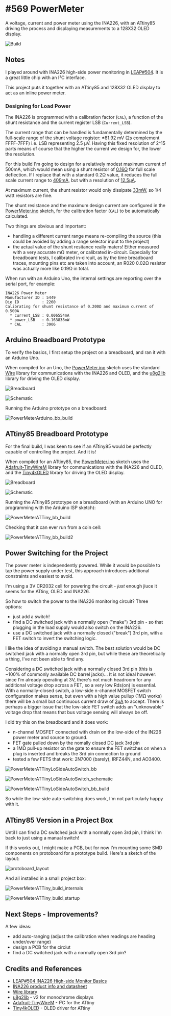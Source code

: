 # #569 PowerMeter

A voltage, current and power meter using the INA226, with an ATtiny85 driving the process and displaying measurements to a 128X32 OLED display.

![Build](./assets/PowerMeter_build.jpg?raw=true)

## Notes

I played around with INA226 high-side power monitoring in [LEAP#504](../../Electronics101/INA226/HighSideMonitorBasics).
It is a great little chip with an I²C interface.

This project puts it together with an ATtiny85 and 128X32 OLED display to act as an inline power meter.

### Designing for Load Power

The INA226 is programmed with a calibration factor (`CAL`), a function of the shunt resistance and the current register LSB (`Current_LSB`).

The current range that can be handled is fundamentally determined by the
full-scale range of the shunt voltage register: ±81.92 mV (2s complement FFFF-7FFF) i.e. LSB representing 2.5 μV.
Having this fixed resolution of 2^15 parts means of course that the higher the current we design for, the lower the resolution.

For this build I'm going to design for a relatively modest maximum current of 500mA,
which would mean using a shunt resistor of
[0.16Ω](https://www.wolframalpha.com/input/?i=81.92mV%2F500mA) for full scale deflection.
If I replace that with a standard 0.2Ω value, it reduces the full scale current range to
[409mA](https://www.wolframalpha.com/input/?i=0.08192V%2F0.2%CE%A9), but with a resolution of
[12.5µA](https://www.wolframalpha.com/input/?i=0.08192V%2F0.2%CE%A9%2F2%5E15).

At maximum current, the shunt resistor would only dissipate
[33mW](https://www.wolframalpha.com/input/?i=%28409mA%29%5E2*0.2%CE%A9), so 1/4 watt resistors are fine.

The shunt resistance and the maximum design current are configured in the [PowerMeter.ino](./PowerMeter.ino) sketch,
for the calibration factor (`CAL`) to be automatically calculated.

Two things are obvious and important:

* handling a different current range means re-compiling the source (this could be avoided by adding a range selector input to the project)
* the actual value of the shunt resitance really maters! Either measured with a very accurate mΩ meter, or calibrated in-circuit. Especially for breadboard tests, I calibrated in-circuit, as by the time breadboard traces, mounting pins etc are taken into account, an R020 0.02Ω resistor was actually more like 0.19Ω in total.

When run with an Arduino Uno, the internal settings are reporting over the serial port, for example:

```
INA226 Power Meter
Manufacturer ID : 5449
Die ID          : 2260
Calibrating for shunt resistance of 0.200Ω and maximum current of 0.500A
  * current_LSB : 0.006554mA
  * power_LSB   : 0.163838mW
  * CAL         : 3906
```

## Arduino Breadboard Prototype

To verify the basics, I first setup the project on a breadboard, and ran it with an Arduino Uno.

When compiled for an Uno, the [PowerMeter.ino](./PowerMeter.ino) sketch uses the
standard [Wire](https://www.arduino.cc/en/reference/wire) library for communications with the INA226 and OLED,
and the [u8g2lib](https://github.com/olikraus/U8g2_Arduino) library for driving the OLED display.

![Breadboard](./assets/PowerMeterArduino_bb.jpg?raw=true)

![Schematic](./assets/PowerMeterArduino_schematic.jpg?raw=true)

Running the Arduino prototype on a breadboard:

![PowerMeterArduino_bb_build](./assets/PowerMeterArduino_bb_build.jpg?raw=true)

## ATtiny85 Breadboard Prototype

For the final build, I was keen to see if an ATtiny85 would be perfectly capable of controlling the project. And it is!

When compiled for an ATtiny85, the [PowerMeter.ino](./PowerMeter.ino) sketch uses the
[Adafruit-TinyWireM](https://github.com/adafruit/TinyWireM) library for communications with the INA226 and OLED,
and the [Tiny4kOLED](https://github.com/datacute/Tiny4kOLED) library for driving the OLED display.

![Breadboard](./assets/PowerMeterATTiny_bb.jpg?raw=true)

![Schematic](./assets/PowerMeterATTiny_schematic.jpg?raw=true)

Running the ATtiny85 prototype on a breadboard (with an Arduino UNO for programming with the Arduino ISP sketch):

![PowerMeterATTiny_bb_build](./assets/PowerMeterATTiny_bb_build.jpg?raw=true)

Checking that it can ever run from a coin cell:

![PowerMeterATTiny_bb_build2](./assets/PowerMeterATTiny_bb_build2.jpg?raw=true)


## Power Switching for the Project

The power meter is independently powered. While it would be possible to tap the power supply under test,
this approach introduces additional constraints and easiest to avoid.

I'm using a 3V CR2032 cell for powering the circuit - *just* enough jiuce it seems for the ATtiny, OLED and INA226.

So how to switch the power to the INA226 monitoring circuit? Three options:

* just add a switch!
* find a DC switched jack with a normally open ("make") 3rd pin - so that plugging in the load supply would also switch on the INA226.
* use a DC switched jack with a normally closed ("break") 3rd pin, with a FET switch to invert the switching logic.

I like the idea of avoiding a manual switch. The best solution would be DC switched jack with a normally open 3rd pin,
but while these are theoretically a thing, I've not been able to find any.

Considering a DC switched jack with a normally closed 3rd pin (this is ~100% of commonly available DC barrel jacks)...
It is not ideal however: since I'm already operating at 3V, there's not much headroom for any additional voltage drop across a FET, so a very low Rds(on) is essential.
With a normally-closed switch, a low-side n-channel MOSFET switch configuration makes sense, but even with a high value pullup (1MΩ works)
there will be a small but continuous current draw of [3µA](https://www.wolframalpha.com/input/?i=3V%2F1M%CE%A9) to accept.
There is perhaps a bigger issue that the low-side FET switch adds an "unknowable" voltage drop that means that bus voltage sensing
will always be off.

I did try this on the breadboard and it does work:

* n-channel MOSFET connected with drain on the low-side of the IN226 power meter and source to ground.
* FET gate pulled down by the nomally closed DC jack 3rd pin
* a 1MΩ pull-up resistor on the gate to ensure the FET switches on when a plug is inserted and breaks the 3rd pin connection to ground
* tested a few FETS that work: 2N7000 (barely), IRFZ44N, and AO3400.

![PowerMeterATTinyLoSideAutoSwitch_bb](./assets/PowerMeterATTinyLoSideAutoSwitch_bb.jpg?raw=true)

![PowerMeterATTinyLoSideAutoSwitch_schematic](./assets/PowerMeterATTinyLoSideAutoSwitch_schematic.jpg?raw=true)

![PowerMeterATTinyLoSideAutoSwitch_bb_build](./assets/PowerMeterATTinyLoSideAutoSwitch_bb_build.jpg?raw=true)

So while the low-side auto-switching does work, I'm not particularly happy with it.

## ATtiny85 Version in a Project Box

Until I can find a DC switched jack with a normally open 3rd pin, I think I'm back to just using a manual switch!

If this works out, I might make a PCB, but for now I'm mounting some SMD components on protoboard for a prototype build.
Here's a sketch of the layout:

![protoboard_layout](./assets/protoboard_layout.jpg?raw=true)

And all installed in a small project box:

![PowerMeterATTiny_build_internals](./assets/PowerMeterATTiny_build_internals.jpg?raw=true)

![PowerMeterATTiny_build_startup](./assets/PowerMeterATTiny_build_startup.jpg?raw=true)

## Next Steps - Improvements?

A few ideas:

* add auto-ranging (adjust the calibration when readings are heading under/over range)
* design a PCB for the circiut
* find a DC switched jack with a normally open 3rd pin?

## Credits and References

* [LEAP#504 INA226 High-side Monitor Basics](../../Electronics101/INA226/HighSideMonitorBasics)
* [INA226 product info and datasheet](http://www.ti.com/product/INA226)
* [Wire library](https://www.arduino.cc/en/reference/wire)
* [u8g2lib](https://github.com/olikraus/U8g2_Arduino) - v2 for monochrome displays
* [Adafruit-TinyWireM](https://github.com/adafruit/TinyWireM) - I²C for the ATtiny
* [Tiny4kOLED](https://github.com/datacute/Tiny4kOLED) - OLED driver for ATtiny
